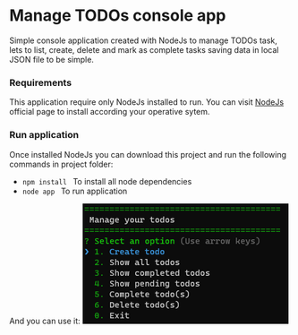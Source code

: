 # Manage TODOs console app
Simple console application created with NodeJs to manage TODOs task, lets to list, create, delete and mark as complete tasks saving data in local JSON file to be simple.

### Requirements
This application require only NodeJs installed to run. You can visit [NodeJs](https://nodejs.org/) official page to install according your operative sytem.

### Run application

Once installed NodeJs you can download this project and run the following commands in project folder:
- ```npm install ``` To install all node dependencies
- ```node app ``` To run application

And you can use it:
![preview](preview.png)
